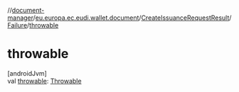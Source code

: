 //[document-manager](../../../../index.md)/[eu.europa.ec.eudi.wallet.document](../../index.md)/[CreateIssuanceRequestResult](../index.md)/[Failure](index.md)/[throwable](throwable.md)

# throwable

[androidJvm]\
val [throwable](throwable.md): [Throwable](https://kotlinlang.org/api/latest/jvm/stdlib/kotlin/-throwable/index.html)
